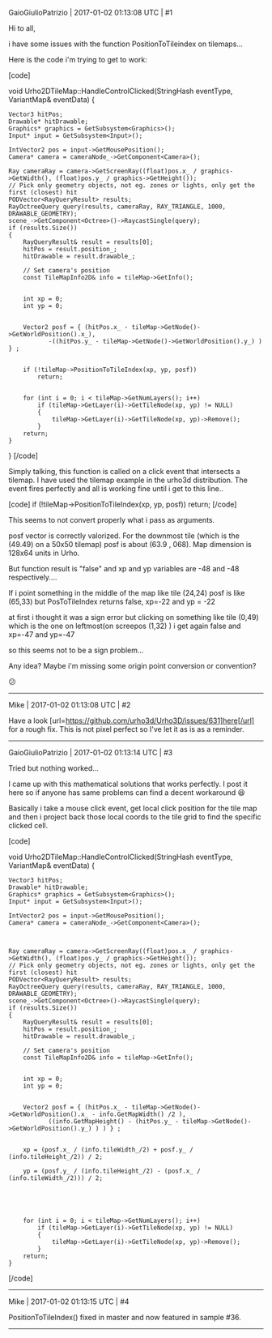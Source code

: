 GaioGiulioPatrizio | 2017-01-02 01:13:08 UTC | #1

Hi to all,

i have some issues with the function PositionToTileindex on tilemaps...

Here is the code i'm trying to get to work:

[code]

void Urho2DTileMap::HandleControlClicked(StringHash eventType, VariantMap& eventData)
{
	
	Vector3 hitPos;
	Drawable* hitDrawable;
	Graphics* graphics = GetSubsystem<Graphics>();
	Input* input = GetSubsystem<Input>();
	
	IntVector2 pos = input->GetMousePosition();
	Camera* camera = cameraNode_->GetComponent<Camera>();

	Ray cameraRay = camera->GetScreenRay((float)pos.x_ / graphics->GetWidth(), (float)pos.y_ / graphics->GetHeight());
	// Pick only geometry objects, not eg. zones or lights, only get the first (closest) hit
	PODVector<RayQueryResult> results;
	RayOctreeQuery query(results, cameraRay, RAY_TRIANGLE, 1000, DRAWABLE_GEOMETRY);
	scene_->GetComponent<Octree>()->RaycastSingle(query);
	if (results.Size())
	{
		RayQueryResult& result = results[0];
		hitPos = result.position_;
		hitDrawable = result.drawable_;

		// Set camera's position
		const TileMapInfo2D& info = tileMap->GetInfo();
		

		int xp = 0;
		int yp = 0;

		
		Vector2 posf = { (hitPos.x_ - tileMap->GetNode()->GetWorldPosition().x_),
			   -((hitPos.y_ - tileMap->GetNode()->GetWorldPosition().y_) ) } ;


		if (!tileMap->PositionToTileIndex(xp, yp, posf))
			return;
		

		for (int i = 0; i < tileMap->GetNumLayers(); i++)
			if (tileMap->GetLayer(i)->GetTileNode(xp, yp) != NULL)
			{
				tileMap->GetLayer(i)->GetTileNode(xp, yp)->Remove();
			}
		return;
	}

}
[/code]

Simply talking, this function is called on a click event that intersects a tilemap. I have used the tilemap example in the urho3d distribution. 
The event fires perfectly and all is working fine until i get to this line..

[code]
if (!tileMap->PositionToTileIndex(xp, yp, posf))
			return;
[/code]

This seems to not convert properly what i pass as arguments. 

posf vector is correctly valorized. 
For the downmost tile (which is the (49.49) on a 50x50 tilemap) posf is about  (63.9 , 068). Map dimension is 128x64 units in Urho.

But function result is "false" and xp and yp variables are -48 and -48 respectively....

If i point something in the middle of the map like tile (24,24) posf is like (65,33) but PosToTileIndex returns false, xp=-22 and yp = -22

at first i thought it was a sign error but clicking on something like tile (0,49) which is the one on leftmost(on screepos (1,32) ) i get again false and xp=-47 and yp=-47 

so this seems not to be a sign problem...

Any idea?
Maybe i'm missing some origin point conversion or convention?


 :confused:

-------------------------

Mike | 2017-01-02 01:13:08 UTC | #2

Have a look [url=https://github.com/urho3d/Urho3D/issues/631]here[/url] for a rough fix. This is not pixel perfect so I've let it as is as a reminder.

-------------------------

GaioGiulioPatrizio | 2017-01-02 01:13:14 UTC | #3

Tried but nothing worked...

I came up with this mathematical solutions that works perfectly. I post it here so if anyone has same problems can find a decent workaround  :laughing: 



Basically i take a mouse click event, get local click position for the tile map and then i project back those local coords to the tile grid to find the specific clicked cell.

[code]


void Urho2DTileMap::HandleControlClicked(StringHash eventType, VariantMap& eventData)
{
	
	Vector3 hitPos;
	Drawable* hitDrawable;
	Graphics* graphics = GetSubsystem<Graphics>();
	Input* input = GetSubsystem<Input>();
	
	IntVector2 pos = input->GetMousePosition();
	Camera* camera = cameraNode_->GetComponent<Camera>();



	Ray cameraRay = camera->GetScreenRay((float)pos.x_ / graphics->GetWidth(), (float)pos.y_ / graphics->GetHeight());
	// Pick only geometry objects, not eg. zones or lights, only get the first (closest) hit
	PODVector<RayQueryResult> results;
	RayOctreeQuery query(results, cameraRay, RAY_TRIANGLE, 1000, DRAWABLE_GEOMETRY);
	scene_->GetComponent<Octree>()->RaycastSingle(query);
	if (results.Size())
	{
		RayQueryResult& result = results[0];
		hitPos = result.position_;
		hitDrawable = result.drawable_;

		// Set camera's position
		const TileMapInfo2D& info = tileMap->GetInfo();
		

		int xp = 0;
		int yp = 0;

		
		Vector2 posf = { (hitPos.x_ - tileMap->GetNode()->GetWorldPosition().x_ - info.GetMapWidth() /2 ),
			   ((info.GetMapHeight() - (hitPos.y_ - tileMap->GetNode()->GetWorldPosition().y_) ) ) } ;


		xp = (posf.x_ / (info.tileWidth_/2) + posf.y_ / (info.tileHeight_/2)) / 2;
		
		yp = (posf.y_ / (info.tileHeight_/2) - (posf.x_ / (info.tileWidth_/2))) / 2;
		


		

		for (int i = 0; i < tileMap->GetNumLayers(); i++)
			if (tileMap->GetLayer(i)->GetTileNode(xp, yp) != NULL)
			{
				tileMap->GetLayer(i)->GetTileNode(xp, yp)->Remove();
			}
		return;
	}


[/code]

-------------------------

Mike | 2017-01-02 01:13:15 UTC | #4

PositionToTileIndex() fixed in master and now featured in sample #36.

-------------------------

